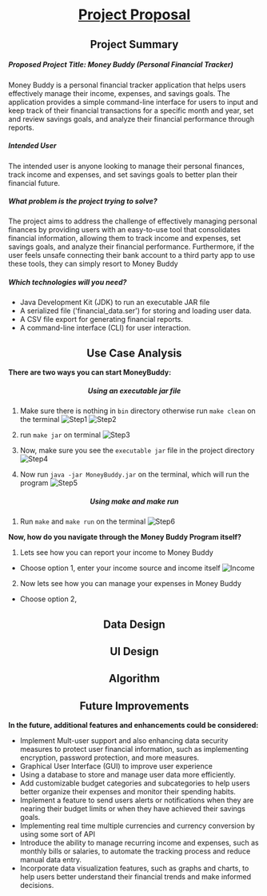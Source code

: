 <h1 align="center"><u>Project Proposal</u></h1>

<h2 align="center">Project Summary</h3>

##### Proposed Project Title: Money Buddy (Personal Financial Tracker)

Money Buddy is a personal financial tracker application that helps users effectively manage their income, expenses, and savings goals. The application provides a simple command-line interface for users to input and keep track of their financial transactions for a specific month and year, set and review savings goals, and analyze their financial performance through reports.

##### Intended User
The intended user is anyone looking to manage their personal finances, track income and expenses, and set savings goals to better plan their financial future.

##### What problem is the project trying to solve?
The project aims to address the challenge of effectively managing personal finances by providing users with an easy-to-use tool that consolidates financial information, allowing them to track income and expenses, set savings goals, and analyze their financial performance. Furthermore, if the user feels unsafe connecting their bank account to a third party app to use these tools, they can simply resort to Money Buddy


##### Which technologies will you need?
- Java Development Kit (JDK) to run an executable JAR file
- A serialized file ('financial_data.ser') for storing and loading user data.
- A CSV file export for generating financial reports.
- A command-line interface (CLI) for user interaction.


<h2 align="center">Use Case Analysis</h3>

**There are two ways you can start MoneyBuddy:**

<h5 align="center">Using an executable jar file</h5>

1. Make sure there is nothing in `bin` directory otherwise run `make clean` on the terminal
![Step1](/images/img0.png) 
![Step2](/images/img1.png)

2. run `make jar` on terminal
![Step3](/images/img2.png)

3. Now, make sure you see the `executable jar` file in the project directory
![Step4](/images/img3.png)

4. Now run `java -jar MoneyBuddy.jar` on the terminal, which will run the program
![Step5](/images/img4.png)

<h5 align="center">Using make and make run</h5>

1. Run `make` and `make run` on the terminal
![Step6](/images/img5.png)

**Now, how do you navigate through the Money Buddy Program itself?**

1. Lets see how you can report your income to Money Buddy
- Choose option 1, enter your income source and income itself
![Income](/images/img6.png)

2. Now lets see how you can manage your expenses in Money Buddy
- Choose option 2, 



<h2 align="center">Data Design</h3>

<h2 align="center">UI Design</h3>

<h2 align="center">Algorithm</h3>

<h2 align="center">Future Improvements</h3>

**In the future, additional features and enhancements could be considered:**
- Implement Mult-user support and also enhancing data security measures to protect user financial information, such as implementing encryption, password protection, and more measures.
- Graphical User Interface (GUI) to improve user experience
- Using a database to store and manage user data more efficiently.
- Add customizable budget categories and subcategories to help users better organize their expenses and monitor their spending habits.
- Implement a feature to send users alerts or notifications when they are nearing their budget limits or when they have achieved their savings goals.
- Implementing real time multiple currencies and currency conversion by using some sort of API
- Introduce the ability to manage recurring income and expenses, such as monthly bills or salaries, to automate the tracking process and reduce manual data entry.
- Incorporate data visualization features, such as graphs and charts, to help users better understand their financial trends and make informed decisions.








